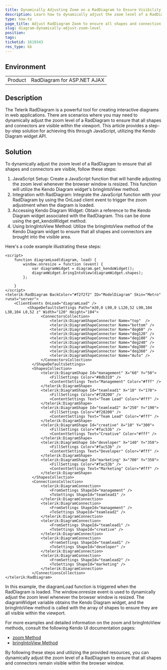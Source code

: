 ```yaml
---
title: Dynamically Adjusting Zoom on a RadDiagram to Ensure Visibility
description: Learn how to dynamically adjust the zoom level of a RadDiagram to ensure visibility of all shapes and connectors using JavaScript and the Kendo Diagram widget API - Telerik UI for ASP.NET AJAX
type: how-to
page_title: Adjust RadDiagram Zoom to ensure all shapes and connection are visible
slug: diagram-dynamically-adjust-zoom-level 
position: 
tags: 
ticketid: 1619343
res_type: kb
---
```


## Environment
<table>
    <tbody>
        <tr>
            <td>Product</td>
            <td>RadDiagram for ASP.NET AJAX</td>
        </tr>
    </tbody>
</table>


## Description
The Telerik RadDiagram is a powerful tool for creating interactive diagrams in web applications. There are scenarios where you may need to dynamically adjust the zoom level of a RadDiagram to ensure that all shapes and connectors are visible within the viewport. This article provides a step-by-step solution for achieving this through JavaScript, utilizing the Kendo Diagram widget API.

## Solution
To dynamically adjust the zoom level of a RadDiagram to ensure that all shapes and connectors are visible, follow these steps:

1. JavaScript Setup: Create a JavaScript function that will handle adjusting the zoom level whenever the browser window is resized. This function will utilize the Kendo Diagram widget's bringIntoView method.
2. Integration with RadDiagram: Integrate the JavaScript function with your RadDiagram by using the OnLoad client event to trigger the zoom adjustment when the diagram is loaded.
3. Accessing Kendo Diagram Widget: Obtain a reference to the Kendo Diagram widget associated with the RadDiagram. This can be done using the get_kendoWidget method.
4. Using bringIntoView Method: Utilize the bringIntoView method of the Kendo Diagram widget to ensure that all shapes and connectors are brought into the visible area.

Here's a code example illustrating these steps:

````ASPX
<script>
    function diagramLoad(diagram, load) {
        window.onresize = function (event) {
            var diagramWidget = diagram.get_kendoWidget();
            diagramWidget.bringIntoView(diagramWidget.shapes);
        };

    }
</script>
<telerik:RadDiagram BackColor="#f2f2f2" ID="ModelDiagram" Skin="Metro" runat="server">
    <ClientEvents OnLoad="diagramLoad" />
          <ShapeDefaultsSettings Path="m30,0 L90,0 L120,52 L90,104 L30,104 L0,52 z" Width="120" Height="104">
                <ConnectorsCollection>
                    <telerik:DiagramShapeConnector Name="top"  />
                    <telerik:DiagramShapeConnector Name="bottom" />
                    <telerik:DiagramShapeConnector Name="deg60" />
                    <telerik:DiagramShapeConnector Name="deg120" />
                    <telerik:DiagramShapeConnector Name="deg180" />
                    <telerik:DiagramShapeConnector Name="deg240" />
                    <telerik:DiagramShapeConnector Name="deg300" />
                    <telerik:DiagramShapeConnector Name="deg360" />
                    <telerik:DiagramShapeConnector Name="Auto" />
                </ConnectorsCollection>
            </ShapeDefaultsSettings>
            <ShapesCollection>
                <telerik:DiagramShape Id="management" X="60" Y="50">
                    <FillSettings Color="#8db310" />
                    <ContentSettings Text="Management" Color="#fff" />
                </telerik:DiagramShape>
                <telerik:DiagramShape Id="teamlead1" X="10" Y="170">
                    <FillSettings Color="#f28200" />
                    <ContentSettings Text="Team Lead" Color="#fff" />
                </telerik:DiagramShape>
                <telerik:DiagramShape Id="teamlead2" X="250" Y="190">
                    <FillSettings Color="#f28200" />
                    <ContentSettings Text="Team Lead" Color="#fff" />
                </telerik:DiagramShape>
                <telerik:DiagramShape Id="creative" X="10" Y="300">
                    <FillSettings Color="#fac53b" />
                    <ContentSettings Text="Creative" Color="#fff" />
                </telerik:DiagramShape>
                <telerik:DiagramShape Id="developer" X="140" Y="350">
                    <FillSettings Color="#fac53b" />
                    <ContentSettings Text="Developer" Color="#fff" />
                </telerik:DiagramShape>
                <telerik:DiagramShape Id="marketing" X="700" Y="350">
                    <FillSettings Color="#fac53b" />
                    <ContentSettings Text="Marketing" Color="#fff" />
                </telerik:DiagramShape>
            </ShapesCollection>
            <ConnectionsCollection>
                <telerik:DiagramConnection>
                    <FromSettings ShapeId="management" />
                    <ToSettings ShapeId="teamlead1" />
                </telerik:DiagramConnection>
                <telerik:DiagramConnection>
                    <FromSettings ShapeId="management" />
                    <ToSettings ShapeId="teamlead2" />
                </telerik:DiagramConnection>
                <telerik:DiagramConnection>
                    <FromSettings ShapeId="teamlead1" />
                    <ToSettings ShapeId="creative" />
                </telerik:DiagramConnection>
                <telerik:DiagramConnection>
                    <FromSettings ShapeId="teamlead1" />
                    <ToSettings ShapeId="developer" />
                </telerik:DiagramConnection>
                <telerik:DiagramConnection>
                    <FromSettings ShapeId="teamlead2" />
                    <ToSettings ShapeId="marketing" />
                </telerik:DiagramConnection>
            </ConnectionsCollection>
</telerik:RadDiagram>
````


In this example, the diagramLoad function is triggered when the RadDiagram is loaded. The window.onresize event is used to dynamically adjust the zoom level whenever the browser window is resized. The diagramWidget variable obtains the Kendo Diagram widget, and the bringIntoView method is called with the array of shapes to ensure they are all visible within the viewport.


For more examples and detailed information on the zoom and bringIntoView methods, consult the following Kendo UI documentation pages:

- [zoom Method](https://docs.telerik.com/kendo-ui/api/javascript/dataviz/ui/diagram/methods/zoom)
- [bringIntoView Method](https://docs.telerik.com/kendo-ui/api/javascript/dataviz/ui/diagram/methods/bringintoview)

By following these steps and utilizing the provided resources, you can dynamically adjust the zoom level of a RadDiagram to ensure that all shapes and connectors remain visible within the browser window.

   